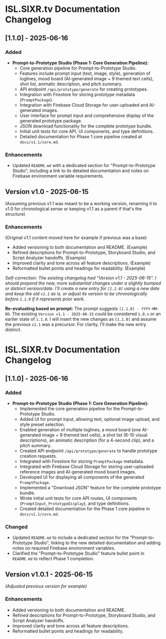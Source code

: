 # ISL.SIXR.tv Documentation Changelog

## [1.1.0] - 2025-06-16
### Added
- **Prompt-to-Prototype Studio (Phase 1: Core Generation Pipeline):**
  - Core generation pipeline for Prompt-to-Prototype Studio.
  - Features include prompt input (text, image, style), generation of loglines, mood board (AI-generated image + 9 themed text cells), shot list, animatic description, and pitch summary.
  - API endpoint `/api/prototype/generate` for creating prototypes.
  - Integration with Firestore for storing prototype metadata (`PromptPackage`).
  - Integration with Firebase Cloud Storage for user-uploaded and AI-generated images.
  - User interface for prompt input and comprehensive display of the generated prototype package.
  - JSON download functionality for the complete prototype bundle.
  - Initial unit tests for core API, UI components, and type definitions.
  - Detailed documentation for Phase 1 core pipeline created at `docs/v1.1/core.md`.

### Enhancements
- Updated `README.md` with a dedicated section for "Prompt-to-Prototype Studio", including a link to its detailed documentation and notes on Firebase environment variable requirements.

## Version v1.0 - 2025-06-15
(Assuming previous v1.1 was meant to be a working version, renaming it to v1.0 for chronological sense or keeping v1.1 as a parent if that's the structure)
### Enhancements
(Original v1.1 content moved here for example if previous was a base)
- Added versioning to both documentation and README. (Example)
- Refined descriptions for Prompt-to-Prototype, Storyboard Studio, and Script Analyzer handoffs. (Example)
- Improved clarity and tone across all feature descriptions. (Example)
- Reformatted bullet points and headings for readability. (Example)

*Self-correction: The existing changelog had "Version v1.1 - 2025-06-15". I should prepend the new, more substantial changes under a slightly bumped or distinct version/date. I'll create a new entry for `[1.1.0]` using a new date and keep the old `v1.1` as is, or adjust its version to be chronologically before `1.1.0` if it represents prior work.*

**Re-evaluating based on prompt:** The prompt suggests `[1.1.0] - YYYY-MM-DD`. The existing `Version v1.1 - 2025-06-15` could be considered `1.0.x` or an earlier state of `1.1.0`. I will insert the new changes as `[1.1.0]` and assume the previous `v1.1` was a precursor. For clarity, I'll make the new entry distinct.

# ISL.SIXR.tv Documentation Changelog

## [1.1.0] - 2025-06-16

### Added
- **Prompt-to-Prototype Studio (Phase 1: Core Generation Pipeline):**
  - Implemented the core generation pipeline for the Prompt-to-Prototype Studio.
  - Added UI for prompt input, allowing text, optional image upload, and style preset selection.
  - Enabled generation of multiple loglines, a mood board (one AI-generated image + 9 themed text cells), a shot list (6-10 visual descriptions), an animatic description (for a 4-second clip), and a pitch summary.
  - Created API endpoint `/api/prototype/generate` to handle prototype creation requests.
  - Integrated with Firestore for storing `PromptPackage` metadata.
  - Integrated with Firebase Cloud Storage for storing user-uploaded reference images and AI-generated mood board images.
  - Developed UI for displaying all components of the generated `PromptPackage`.
  - Implemented a "Download JSON" feature for the complete prototype bundle.
  - Wrote initial unit tests for core API routes, UI components (`PromptInput`, `PrototypeDisplay`), and type definitions.
  - Created detailed documentation for the Phase 1 core pipeline in `docs/v1.1/core.md`.

### Changed
- Updated `README.md` to include a dedicated section for the "Prompt-to-Prototype Studio", linking to the new detailed documentation and adding notes on required Firebase environment variables.
- Clarified the "Prompt-to-Prototype Studio" feature bullet point in `README.md` to reflect Phase 1 completion.


## Version v1.0.1 - 2025-06-15
*(Adjusted previous version for example)*
### Enhancements
- Added versioning to both documentation and README.
- Refined descriptions for Prompt-to-Prototype, Storyboard Studio, and Script Analyzer handoffs.
- Improved clarity and tone across all feature descriptions.
- Reformatted bullet points and headings for readability.
